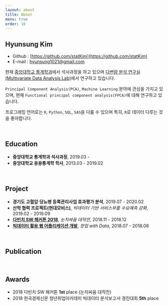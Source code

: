 ```yaml
---
layout: about
title: About
menu: true
order: 10
---
```


## Hyunsung Kim
- Github : [https://github.com/statKim](https://github.com/statKim)
- E-mail : [hyunsung1021@gmail.com](mailto:hyunsung1021@gmail.com)

현재 [중앙대학교 통계학과](https://stat.cau.ac.kr/)에서 석사과정을 하고 있으며 [다변량 분석 연구실(Multivariate Data Analysis Lab)](https://sites.google.com/site/yaejilim/)에서 연구하고 있습니다.

`Principal Component Analysis(PCA)`, `Machine Learning` 분야에 관심을 가지고 있으며, 현재 `Functional principal component analysis(FPCA)`에 대해 연구하고 있습니다.

프로그래밍 언어로는 `R`, `Python`, `SQL`, `SAS`을 다룰 수 있으며 특히, `R`로 데이터 다루는 것을 좋아합니다.

<br>

## Education
- **중앙대학교 통계학과 석사과정**, 2019.03 - 
- **중앙대학교 응용통계학 학사**, 2013.03 - 2019.02

<br>

## Project
- **경기도 고혈압·당뇨병 등록관리사업 효과평가 분석**, 2019.07 - 2020.02
- **산학 협력 프로젝트(현대모비스)**, *빅데이터 기반 서비스부품 수요예측 강화*, 2019.02 - 2019.09
- [**다빈치 SW 해커톤 2018**](https://github.com/statKim/Da_Vinci_SW_Hackathon), *눈치싸움 대작전*, 2018.11 - 2018.12
- [**빅데이터 활용 웹 어플리케이션 개발**](https://github.com/statKim/2018_Multicampus_Project), *창업 with Data*, 2018.07 - 2018.08

<br>

## Publication

<br>

## Awards
- 2018 다빈치 SW 해커톤 **1st** place (눈치싸움 대작전)
- 2018 한국경제신문 청년취업아카데미 빅데이터 분석보고서 경진대회 **5th** place  

